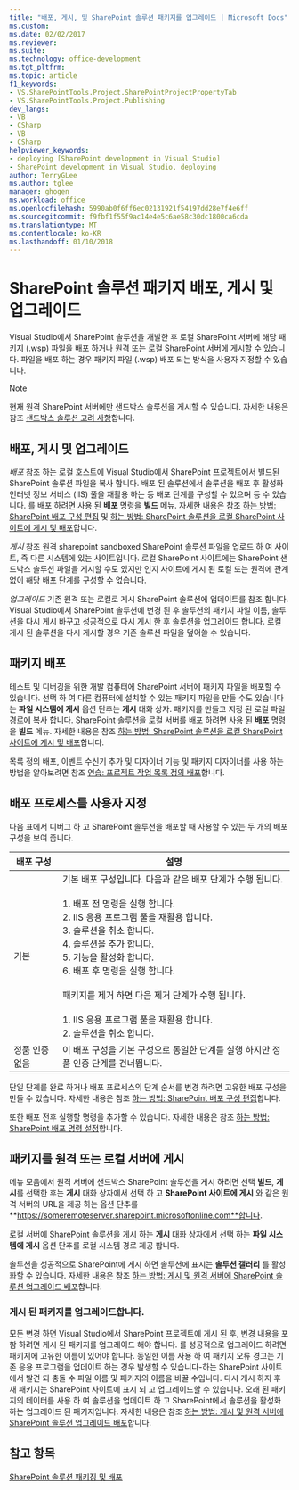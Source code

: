 ```yaml
---
title: "배포, 게시, 및 SharePoint 솔루션 패키지를 업그레이드 | Microsoft Docs"
ms.custom: 
ms.date: 02/02/2017
ms.reviewer: 
ms.suite: 
ms.technology: office-development
ms.tgt_pltfrm: 
ms.topic: article
f1_keywords:
- VS.SharePointTools.Project.SharePointProjectPropertyTab
- VS.SharePointTools.Project.Publishing
dev_langs:
- VB
- CSharp
- VB
- CSharp
helpviewer_keywords:
- deploying [SharePoint development in Visual Studio]
- SharePoint development in Visual Studio, deploying
author: TerryGLee
ms.author: tglee
manager: ghogen
ms.workload: office
ms.openlocfilehash: 5990ab0f6ff6ec02131921f54197dd28e7f4e6ff
ms.sourcegitcommit: f9fbf1f55f9ac14e4e5c6ae58c30dc1800ca6cda
ms.translationtype: MT
ms.contentlocale: ko-KR
ms.lasthandoff: 01/10/2018
---
```

# <a name="deploying-publishing-and-upgrading-sharepoint-solution-packages"></a>SharePoint 솔루션 패키지 배포, 게시 및 업그레이드
  Visual Studio에서 SharePoint 솔루션을 개발한 후 로컬 SharePoint 서버에 해당 패키지 (.wsp) 파일을 배포 하거나 원격 또는 로컬 SharePoint 서버에 게시할 수 있습니다. 파일을 배포 하는 경우 패키지 파일 (.wsp) 배포 되는 방식을 사용자 지정할 수 있습니다.  
  
> [!NOTE]  
>  현재 원격 SharePoint 서버에만 샌드박스 솔루션을 게시할 수 있습니다. 자세한 내용은 참조 [샌드박스 솔루션 고려 사항](../sharepoint/sandboxed-solution-considerations.md)합니다.  
  
## <a name="deploying-publishing-and-upgrading"></a>배포, 게시 및 업그레이드  
 *배포* 참조 하는 로컬 호스트에 Visual Studio에서 SharePoint 프로젝트에서 빌드된 SharePoint 솔루션 파일을 복사 합니다. 배포 된 솔루션에서 솔루션을 배포 후 활성화 인터넷 정보 서비스 (IIS) 풀을 재활용 하는 등 배포 단계를 구성할 수 있으며 등 수 있습니다. 를 배포 하려면 사용 된 **배포** 명령을 **빌드** 메뉴. 자세한 내용은 참조 [하는 방법: SharePoint 배포 구성 편집](../sharepoint/how-to-edit-a-sharepoint-deployment-configuration.md) 및 [하는 방법: SharePoint 솔루션을 로컬 SharePoint 사이트에 게시 및 배포](../sharepoint/how-to-deploy-and-publish-a-sharepoint-solution-to-a-local-sharepoint-site.md)합니다.  
  
 *게시* 참조 원격 sharepoint sandboxed SharePoint 솔루션 파일을 업로드 하 여 사이트, 즉 다른 시스템에 있는 사이트입니다. 로컬 SharePoint 사이트에는 SharePoint 샌드박스 솔루션 파일을 게시할 수도 있지만 인지 사이트에 게시 된 로컬 또는 원격에 관계 없이 해당 배포 단계를 구성할 수 없습니다.  
  
 *업그레이드* 기존 원격 또는 로컬로 게시 SharePoint 솔루션에 업데이트를 참조 합니다. Visual Studio에서 SharePoint 솔루션에 변경 된 후 솔루션의 패키지 파일 이름, 솔루션을 다시 게시 바꾸고 성공적으로 다시 게시 한 후 솔루션을 업그레이드 합니다. 로컬 게시 된 솔루션을 다시 게시할 경우 기존 솔루션 파일을 덮어쓸 수 있습니다.  
  
## <a name="deploying-packages"></a>패키지 배포  
 테스트 및 디버깅을 위한 개발 컴퓨터에 SharePoint 서버에 패키지 파일을 배포할 수 있습니다. 선택 하 여 다른 컴퓨터에 설치할 수 있는 패키지 파일을 만들 수도 있습니다는 **파일 시스템에 게시** 옵션 단추는 **게시** 대화 상자. 패키지를 만들고 지정 된 로컬 파일 경로에 복사 합니다. SharePoint 솔루션을 로컬 서버를 배포 하려면 사용 된 **배포** 명령을 **빌드** 메뉴. 자세한 내용은 참조 [하는 방법: SharePoint 솔루션을 로컬 SharePoint 사이트에 게시 및 배포](../sharepoint/how-to-deploy-and-publish-a-sharepoint-solution-to-a-local-sharepoint-site.md)합니다.  
  
 목록 정의 배포, 이벤트 수신기 추가 및 디자이너 기능 및 패키지 디자이너를 사용 하는 방법을 알아보려면 참조 [연습: 프로젝트 작업 목록 정의 배포](../sharepoint/walkthrough-deploying-a-project-task-list-definition.md)합니다.  
  
## <a name="customizing-the-deployment-process"></a>배포 프로세스를 사용자 지정  
 다음 표에서 디버그 하 고 SharePoint 솔루션을 배포할 때 사용할 수 있는 두 개의 배포 구성을 보여 줍니다.  
  
|배포 구성|설명|  
|------------------------------|-----------------|  
|기본|기본 배포 구성입니다. 다음과 같은 배포 단계가 수행 됩니다.<br /><br /> 1.  배포 전 명령을 실행 합니다.<br />2.  IIS 응용 프로그램 풀을 재활용 합니다.<br />3.  솔루션을 취소 합니다.<br />4.  솔루션을 추가 합니다.<br />5.  기능을 활성화 합니다.<br />6.  배포 후 명령을 실행 합니다.<br /><br /> 패키지를 제거 하면 다음 제거 단계가 수행 됩니다.<br /><br /> 1.  IIS 응용 프로그램 풀을 재활용 합니다.<br />2.  솔루션을 취소 합니다.|  
|정품 인증 없음|이 배포 구성을 기본 구성으로 동일한 단계를 실행 하지만 정품 인증 단계를 건너뜁니다.|  
  
 단일 단계를 완료 하거나 배포 프로세스의 단계 순서를 변경 하려면 고유한 배포 구성을 만들 수 있습니다. 자세한 내용은 참조 [하는 방법: SharePoint 배포 구성 편집](../sharepoint/how-to-edit-a-sharepoint-deployment-configuration.md)합니다.  
  
 또한 배포 전후 실행할 명령을 추가할 수 있습니다. 자세한 내용은 참조 [하는 방법: SharePoint 배포 명령 설정](../sharepoint/how-to-set-sharepoint-deployment-commands.md)합니다.  
  
## <a name="publishing-packages-to-a-remote-or-local-server"></a>패키지를 원격 또는 로컬 서버에 게시  
 메뉴 모음에서 원격 서버에 샌드박스 SharePoint 솔루션을 게시 하려면 선택 **빌드**, **게시**를 선택한 후는 **게시** 대화 상자에서 선택 하 고 **SharePoint 사이트에 게시** 와 같은 원격 서버의 URL을 제공 하는 옵션 단추를 **https://someremoteserver.sharepoint.microsoftonline.com**합니다.  
  
 로컬 서버에 SharePoint 솔루션을 게시 하는 **게시** 대화 상자에서 선택 하는 **파일 시스템에 게시** 옵션 단추를 로컬 시스템 경로 제공 합니다.  
  
 솔루션을 성공적으로 SharePoint에 게시 하면 솔루션에 표시는 **솔루션 갤러리** 를 활성화할 수 있습니다. 자세한 내용은 참조 [하는 방법: 게시 및 원격 서버에 SharePoint 솔루션 업그레이드 배포](../sharepoint/how-to-deploy-publish-and-upgrade-sharepoint-solutions-on-a-remote-server.md)합니다.  
  
### <a name="upgrading-published-packages"></a>게시 된 패키지를 업그레이드합니다.  
 모든 변경 하면 Visual Studio에서 SharePoint 프로젝트에 게시 된 후, 변경 내용을 포함 하려면 게시 된 패키지를 업그레이드 해야 합니다. 를 성공적으로 업그레이드 하려면 패키지에 고유한 이름이 있어야 합니다. 동일한 이름 사용 하 여 패키지 오류 경고는 기존 응용 프로그램을 업데이트 하는 경우 발생할 수 있습니다-하는 SharePoint 사이트에서 발견 되 충돌 수 파일 이름 및 패키지의 이름을 바꿀 수입니다. 다시 게시 하지 후 새 패키지는 SharePoint 사이트에 표시 되 고 업그레이드할 수 있습니다. 오래 된 패키지의 데이터를 사용 하 여 솔루션을 업데이트 하 고 SharePoint에서 솔루션을 활성화 하는 업그레이드 된 패키지입니다. 자세한 내용은 참조 [하는 방법: 게시 및 원격 서버에 SharePoint 솔루션 업그레이드 배포](../sharepoint/how-to-deploy-publish-and-upgrade-sharepoint-solutions-on-a-remote-server.md)합니다.  
  
## <a name="see-also"></a>참고 항목  
 [SharePoint 솔루션 패키징 및 배포](../sharepoint/packaging-and-deploying-sharepoint-solutions.md)  
  
  
